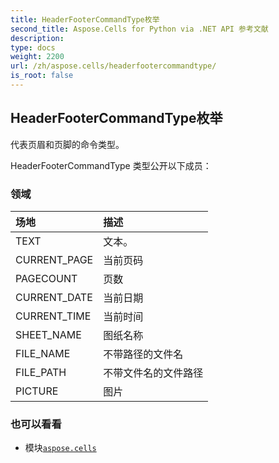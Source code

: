 ```yaml
---
title: HeaderFooterCommandType枚举
second_title: Aspose.Cells for Python via .NET API 参考文献
description:
type: docs
weight: 2200
url: /zh/aspose.cells/headerfootercommandtype/
is_root: false
---
```

## HeaderFooterCommandType枚举
代表页眉和页脚的命令类型。



HeaderFooterCommandType 类型公开以下成员：

### 领域
|场地|描述|
| :- | :- |
| TEXT |文本。|
| CURRENT_PAGE |当前页码|
| PAGECOUNT |页数|
| CURRENT_DATE |当前日期|
| CURRENT_TIME |当前时间|
| SHEET_NAME |图纸名称|
| FILE_NAME |不带路径的文件名|
| FILE_PATH |不带文件名的文件路径|
| PICTURE |图片|



### 也可以看看
* 模块[`aspose.cells`](..)
